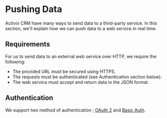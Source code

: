 # Pushing Data

Activix CRM have many ways to send data to a third-party service. In this section, we'll explain how we can push data to a web service in real time.

## Requirements

For us to send data to an external web service over HTTP, we require the following:

* The provided URL must be secured using HTTPS.
* The requests must be authenticated \(see Authentication section below\).
* The web service must accept and return data in the JSON format.

## Authentication

We support two method of authentication ; [OAuth 2](https://oauth.net/2/) and [Basic Auth](https://en.wikipedia.org/wiki/Basic_access_authentication).

